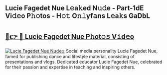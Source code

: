 ## Lucie Fagedet Nue L𝚎a𝚔ed N𝚞𝚍e - Part-1dE Vi𝚍𝚎o P𝚑𝚘tos - H𝚘𝚝 O𝚗𝚕yf𝚊ns L𝚎a𝚔s GaDbL

# <h2><a href="http://kf2438f.oniu.top/?m=Lucie+Fagedet+Nue">🔗👉 🔴 Lucie Fagedet Nue P𝚑ot𝚘𝚜 V𝚒d𝚎o</a></h2>

[![Lucie Fagedet Nue Nu𝚍e𝚜](https://i.imgur.com/0qMVB7G.gif)](http://kf2438f.oniu.top/?m=Lucie+Fagedet+Nue)
Social media personality Lucie Fagedet Nue, famed for publishing dance and lifestyle material, consisting of presentations and vlogs. Dedicated educator Lucie Fagedet Nue, celebrated for their passion and expertise in teaching and inspiring others.  
